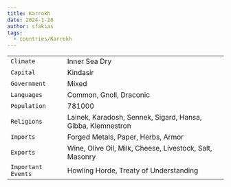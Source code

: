 ```yaml
---
title: Karrokh
date: 2024-1-28
author: sfakias
tags:
  - countries/Karrokh
---
```

| | |
| --- | --- |
| `Climate` | Inner Sea Dry |
| `Capital` | Kindasir |
| `Government` | Mixed |
| `Languages` | Common, Gnoll, Draconic |
| `Population` | 781000 |
| `Religions` | Lainek, Karadosh, Sennek, Sigard, Hansa, Gibba, Klemnestron |
| `Imports` | Forged Metals, Paper, Herbs, Armor |
| `Exports` | Wine, Olive Oil, Milk, Cheese, Livestock, Salt, Masonry |
| `Important Events` | Howling Horde, Treaty of Understanding |
